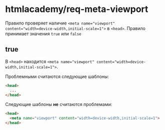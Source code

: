 # htmlacademy/req-meta-viewport

Правило проверяет наличие `<meta name="viewport" content="width=device-width,initial-scale=1">` в `<head>`. Правило принимает значения `true` или `false`

## true
В `<head>` находится `<meta name="viewport" content="width=device-width,initial-scale=1">`.

Проблемными считаются следующие шаблоны:
```html
<head>
  ...
</head>
```

Следующие шаблоны **не** считаются проблемами:
```html
<head>
  <meta name="viewport" content="width=device-width,initial-scale=1">
</head>
```

